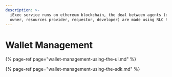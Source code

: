 ```yaml
---
description: >-
  iExec service runs on ethereum blockchain, the deal between agents (data
  owner, resources provider, requestor, developer) are made using RLC token.
---
```


# Wallet Management

{% page-ref page="wallet-management-using-the-ui.md" %}

{% page-ref page="wallet-management-using-the-sdk.md" %}

